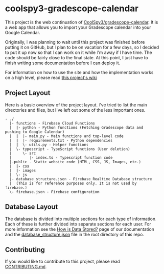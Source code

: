 # coolspy3-gradescope-calendar
This project is the web continuation of [CoolSpy3/gradescope-calendar](https://gihtub.com/CoolSpy3/gradescope-calendar). It is a web app that allows you to import your Gradescope calendar into your Google Calendar.

Originally, I was planning to wait until this project was finished before putting it on GitHub, but I plan to be on vacation for a few days, so I decided to put it up now so that I can work on it while I'm away if I have time. The code should be fairly close to the final state. At this point, I just have to finish writing some documentation before I can deploy it.

For information on how to use the site and how the implementation works on a high level, please read [this project's wiki](https://github.com/CoolSpy3/coolspy3-gradescope-calendar/wiki/)

## Project Layout
Here is a basic overview of the project layout. I've tried to list the main directories and files, but I've left out some of the less important ones.
```
- ./
  |- functions - Firebase Cloud Functions
  |  |- python - Python functions (Fetching Gradescope data and pushing to Google Calendar)
  |  |  |- main.py - Main functions and top-level code
  |  |  |- requirements.txt - Python dependencies
  |  |  \- utils.py - Helper functions
  |  \- typescript - TypeScript functions (User deletion)
  |     \- src
  |        |- index.ts - Typescript function code
  |-public - Static website code (HTML, CSS, JS, Images, etc.)
  |  |- css
  |  |- images
  |  \- js
  |- database_structure.json - Firebase Realtime Database structure
  |  (This is for reference purposes only. It is not used by firebase.)
  \- firebase.json - Firebase configuration

```

## Database Layout
The database is divided into multiple sections for each type of information. Each of these is further divided into separate sections for each user. For more information see the [How is Data Stored?](about:blank) page of our documentation and the [database_structure.json](database_structure.json) file in the root directory of this repo.

## Contributing
If you would like to contribute to this project, please read [CONTRIBUTING.md](CONTRIBUTING.md).
